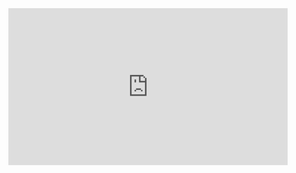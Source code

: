 <iframe width="560" height="315" src="https://www.dropbox.com/s/eb0ik34xvpfpay3/movie1.mp4?dl=0)" frameborder="0" allowfullscreen></iframe>
